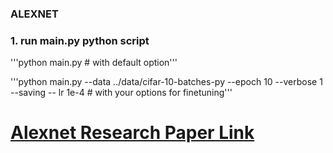 ### ALEXNET

### 1. run main.py python script
'''python main.py # with default option'''


'''python main.py --data ../data/cifar-10-batches-py --epoch 10 --verbose 1 --saving --
lr 1e-4 # with your options for finetuning'''

# [Alexnet Research Paper Link](https://papers.nips.cc/paper/4824-imagenet-classification-with-deep-convolutional-neural-networks.pdf)

